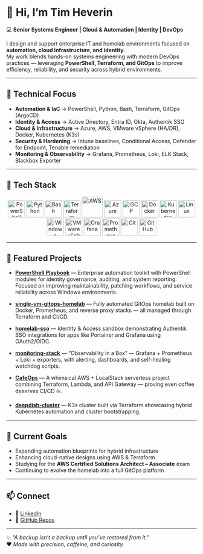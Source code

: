 # 👋 Hi, I’m Tim Heverin  

💻 **Senior Systems Engineer | Cloud & Automation | Identity | DevOps**  

I design and support enterprise IT and homelab environments focused on **automation, cloud infrastructure, and identity**.  
My work blends hands-on systems engineering with modern DevOps practices — leveraging **PowerShell, Terraform, and GitOps** to improve efficiency, reliability, and security across hybrid environments.

---

## 🔧 Technical Focus
- **Automation & IaC** → PowerShell, Python, Bash, Terraform, GitOps (ArgoCD)
- **Identity & Access** → Active Directory, Entra ID, Okta, Authentik SSO
- **Cloud & Infrastructure** → Azure, AWS, VMware vSphere (HA/DR), Docker, Kubernetes (K3s)
- **Security & Hardening** → Intune baselines, Conditional Access, Defender for Endpoint, Tenable remediation
- **Monitoring & Observability** → Grafana, Prometheus, Loki, ELK Stack, Blackbox Exporter

---

## 🧠 Tech Stack

<p align="center">
  <!-- Languages -->
  <img src="https://cdn.jsdelivr.net/gh/devicons/devicon/icons/powershell/powershell-original.svg" width="45" height="45" alt="PowerShell"/>
  <img src="https://cdn.jsdelivr.net/gh/devicons/devicon/icons/python/python-original.svg" width="45" height="45" alt="Python"/>
  <img src="https://cdn.jsdelivr.net/gh/devicons/devicon/icons/bash/bash-original.svg" width="45" height="45" alt="Bash"/>

  <!-- Cloud / IaC -->
  <img src="https://cdn.jsdelivr.net/gh/devicons/devicon/icons/terraform/terraform-original.svg" width="45" height="45" alt="Terraform"/>
  <img src="https://cdn.jsdelivr.net/gh/devicons/devicon/icons/amazonwebservices/amazonwebservices-original-wordmark.svg" width="55" height="55" alt="AWS"/>
  <img src="https://cdn.jsdelivr.net/gh/devicons/devicon/icons/azure/azure-original.svg" width="45" height="45" alt="Azure"/>
  <img src="https://cdn.jsdelivr.net/gh/devicons/devicon/icons/googlecloud/googlecloud-original.svg" width="45" height="45" alt="GCP"/>
  <img src="https://cdn.jsdelivr.net/gh/devicons/devicon/icons/docker/docker-original.svg" width="45" height="45" alt="Docker"/>
  <img src="https://cdn.jsdelivr.net/gh/devicons/devicon/icons/kubernetes/kubernetes-plain.svg" width="45" height="45" alt="Kubernetes"/>

  <!-- OS / Infra -->
  <img src="https://cdn.jsdelivr.net/gh/devicons/devicon/icons/linux/linux-original.svg" width="45" height="45" alt="Linux"/>
  <img src="https://cdn.jsdelivr.net/gh/devicons/devicon/icons/windows8/windows8-original.svg" width="45" height="45" alt="Windows"/>
  <img src="https://cdn.jsdelivr.net/gh/devicons/devicon/icons/vsphere/vsphere-original.svg" width="45" height="45" alt="VMware vSphere"/>

  <!-- Monitoring / Misc -->
  <img src="https://cdn.jsdelivr.net/gh/devicons/devicon/icons/grafana/grafana-original.svg" width="45" height="45" alt="Grafana"/>
  <img src="https://cdn.jsdelivr.net/gh/devicons/devicon/icons/prometheus/prometheus-original.svg" width="45" height="45" alt="Prometheus"/>
  <img src="https://cdn.jsdelivr.net/gh/devicons/devicon/icons/git/git-original.svg" width="45" height="45" alt="Git"/>
  <img src="https://cdn.jsdelivr.net/gh/devicons/devicon/icons/github/github-original.svg" width="45" height="45" alt="GitHub"/>
</p>

---

## 📌 Featured Projects

- **[PowerShell Playbook](https://github.com/dj-3dub/PowerShell-Playbook)** — Enterprise automation toolkit with PowerShell modules for identity governance, auditing, and system reporting.  
  Focused on improving maintainability, patching workflows, and service reliability across Windows environments.

- **[single-vm-gitops-homelab](https://github.com/dj-3dub/single-vm-gitops-homelab)** — Fully automated GitOps homelab built on Docker, Prometheus, and reverse proxy stacks — all managed through Terraform and CI/CD.

- **[homelab-sso](https://github.com/dj-3dub/homelab-sso)** — Identity & Access sandbox demonstrating Authentik SSO integrations for apps like Portainer and Grafana using OAuth2/OIDC.

- **[monitoring-stack](https://github.com/dj-3dub/monitoring-stack)** — “Observability in a Box” — Grafana + Prometheus + Loki + exporters, with alerting, dashboards, and self-healing watchdog scripts.

- **[CafeOps](https://github.com/dj-3dub/CafeOps)** — A whimsical AWS + LocalStack serverless project combining Terraform, Lambda, and API Gateway — proving even coffee deserves CI/CD ☕.

- **[deepdish-cluster](https://github.com/dj-3dub/deepdish-cluster)** — K3s cluster built via Terraform showcasing hybrid Kubernetes automation and cluster bootstrapping.

---

## 🎯 Current Goals
- Expanding automation blueprints for hybrid infrastructure  
- Enhancing cloud-native designs using AWS & Terraform  
- Studying for the **AWS Certified Solutions Architect – Associate** exam  
- Continuing to evolve the homelab into a full GitOps platform  

---

## 📫 Connect
- 💼 [LinkedIn](https://www.linkedin.com/in/tim-heverin/)  
- 📂 [GitHub Repos](https://github.com/dj-3dub?tab=repositories)  

---

✨ _“A backup isn’t a backup until you’ve restored from it.”_  
❤️ _Made with precision, caffeine, and curiosity._
